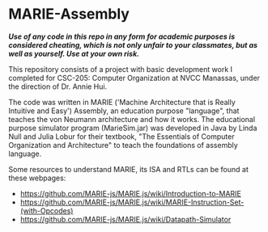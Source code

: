 # MARIE-Assembly

<b><i>Use of any code in this repo in any form for academic purposes is considered cheating, which is not only unfair to your classmates, but as well as yourself. Use at your own risk.</i></b>

This repository consists of a project with basic development work I completed for CSC-205: Computer Organization at NVCC Manassas, 
under the direction of Dr. Annie Hui. 

The code was written in MARIE ('Machine Architecture that is Really Intuitive and Easy') Assembly, an education purpose "language", 
that teaches the von Neumann architecture and how it works. The educational purpose simulator program (MarieSim.jar) was developed in Java 
by Linda Null and Julia Lobur for their textbook, "The Essentials of Computer Organization and Architecture" to teach the foundations of assembly language.

Some resources to understand MARIE, its ISA and RTLs can be found at these webpages:

- https://github.com/MARIE-js/MARIE.js/wiki/Introduction-to-MARIE
- https://github.com/MARIE-js/MARIE.js/wiki/MARIE-Instruction-Set-(with-Opcodes)
- https://github.com/MARIE-js/MARIE.js/wiki/Datapath-Simulator
